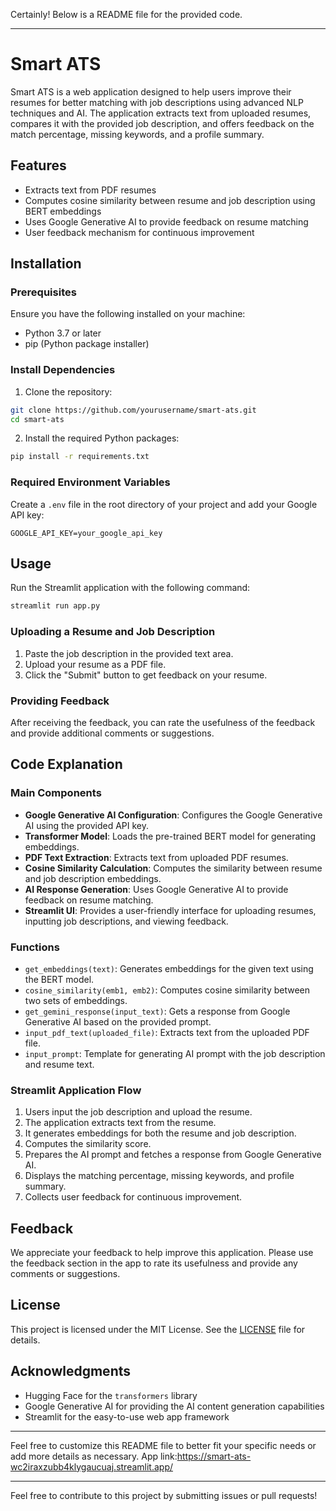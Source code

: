 Certainly! Below is a README file for the provided code.

---

# Smart ATS

Smart ATS is a web application designed to help users improve their resumes for better matching with job descriptions using advanced NLP techniques and AI. The application extracts text from uploaded resumes, compares it with the provided job description, and offers feedback on the match percentage, missing keywords, and a profile summary.

## Features

- Extracts text from PDF resumes
- Computes cosine similarity between resume and job description using BERT embeddings
- Uses Google Generative AI to provide feedback on resume matching
- User feedback mechanism for continuous improvement

## Installation

### Prerequisites

Ensure you have the following installed on your machine:

- Python 3.7 or later
- pip (Python package installer)

### Install Dependencies

1. Clone the repository:

```sh
git clone https://github.com/yourusername/smart-ats.git
cd smart-ats
```

2. Install the required Python packages:

```sh
pip install -r requirements.txt
```

### Required Environment Variables

Create a `.env` file in the root directory of your project and add your Google API key:

```
GOOGLE_API_KEY=your_google_api_key
```

## Usage

Run the Streamlit application with the following command:

```sh
streamlit run app.py
```

### Uploading a Resume and Job Description

1. Paste the job description in the provided text area.
2. Upload your resume as a PDF file.
3. Click the "Submit" button to get feedback on your resume.

### Providing Feedback

After receiving the feedback, you can rate the usefulness of the feedback and provide additional comments or suggestions.

## Code Explanation

### Main Components

- **Google Generative AI Configuration**: Configures the Google Generative AI using the provided API key.
- **Transformer Model**: Loads the pre-trained BERT model for generating embeddings.
- **PDF Text Extraction**: Extracts text from uploaded PDF resumes.
- **Cosine Similarity Calculation**: Computes the similarity between resume and job description embeddings.
- **AI Response Generation**: Uses Google Generative AI to provide feedback on resume matching.
- **Streamlit UI**: Provides a user-friendly interface for uploading resumes, inputting job descriptions, and viewing feedback.

### Functions

- `get_embeddings(text)`: Generates embeddings for the given text using the BERT model.
- `cosine_similarity(emb1, emb2)`: Computes cosine similarity between two sets of embeddings.
- `get_gemini_response(input_text)`: Gets a response from Google Generative AI based on the provided prompt.
- `input_pdf_text(uploaded_file)`: Extracts text from the uploaded PDF file.
- `input_prompt`: Template for generating AI prompt with the job description and resume text.

### Streamlit Application Flow

1. Users input the job description and upload the resume.
2. The application extracts text from the resume.
3. It generates embeddings for both the resume and job description.
4. Computes the similarity score.
5. Prepares the AI prompt and fetches a response from Google Generative AI.
6. Displays the matching percentage, missing keywords, and profile summary.
7. Collects user feedback for continuous improvement.

## Feedback

We appreciate your feedback to help improve this application. Please use the feedback section in the app to rate its usefulness and provide any comments or suggestions.

## License

This project is licensed under the MIT License. See the [LICENSE](LICENSE) file for details.

## Acknowledgments

- Hugging Face for the `transformers` library
- Google Generative AI for providing the AI content generation capabilities
- Streamlit for the easy-to-use web app framework

---

Feel free to customize this README file to better fit your specific needs or add more details as necessary.
App link:https://smart-ats-wc2iraxzubb4klygaucuaj.streamlit.app/

---

Feel free to contribute to this project by submitting issues or pull requests!
